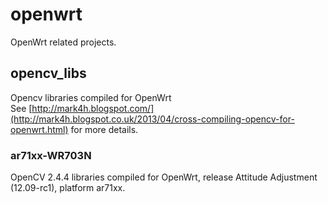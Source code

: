 # openwrt #
OpenWrt related projects.

## opencv_libs ##
Opencv libraries compiled for OpenWrt  
See [http://mark4h.blogspot.com/](http://mark4h.blogspot.co.uk/2013/04/cross-compiling-opencv-for-openwrt.html) for more details.

### ar71xx-WR703N ###
OpenCV 2.4.4 libraries compiled for OpenWrt, release Attitude Adjustment (12.09-rc1), platform ar71xx.